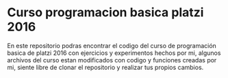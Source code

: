 # Curso programacion basica platzi 2016

En este repositorio podras encontrar el codigo del curso de programación basica de platzi 2016
con ejercicios y experimentos hechos por mi, algunos archivos del curso estan modificados con codigo y
funciones creadas por mi, siente libre de clonar el repositorio y realizar tus propios cambios.
